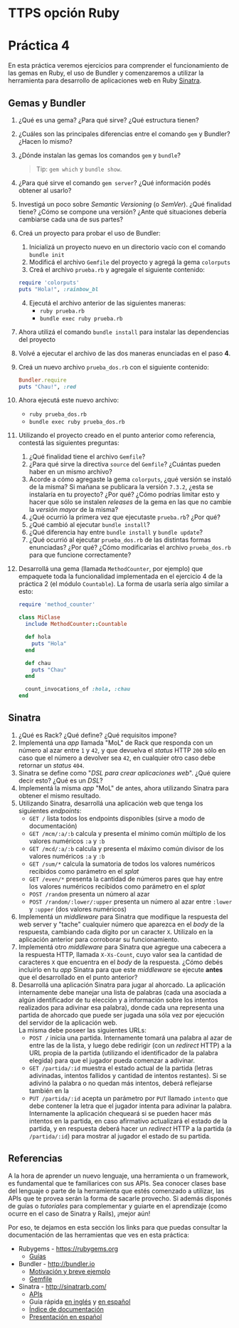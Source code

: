 # TTPS opción Ruby

# Práctica 4

En esta práctica veremos ejercicios para comprender el funcionamiento de las gemas en Ruby, el uso de Bundler y comenzaremos a utilizar la herramienta para desarrollo de aplicaciones web en Ruby [Sinatra](http://sinatrarb.com/).

## Gemas y Bundler

1. ¿Qué es una gema? ¿Para qué sirve? ¿Qué estructura tienen?
2. ¿Cuáles son las principales diferencias entre el comando `gem` y Bundler? ¿Hacen lo mismo?
3. ¿Dónde instalan las gemas los comandos `gem` y `bundle`?
   > Tip: `gem which` y `bundle show`.
4. ¿Para qué sirve el comando `gem server`? ¿Qué información podés obtener al usarlo?
5. Investigá un poco sobre *Semantic Versioning* (o *SemVer*). ¿Qué finalidad tiene? ¿Cómo se compone una versión? ¿Ante qué situaciones debería cambiarse cada una de sus partes?
6. Creá un proyecto para probar el uso de Bundler:
   1. Inicializá un proyecto nuevo en un directorio vacío con el comando `bundle init`
   2. Modificá el archivo `Gemfile` del proyecto y agregá la gema `colorputs`
   3. Creá el archivo `prueba.rb` y agregale el siguiente contenido:

     ```ruby
     require 'colorputs'
     puts "Hola!", :rainbow_bl
     ```

   4. Ejecutá el archivo anterior de las siguientes maneras:
      - `ruby prueba.rb`
      - `bundle exec ruby prueba.rb`
  5. Ahora utilizá el comando `bundle install` para instalar las dependencias del proyecto
  6. Volvé a ejecutar el archivo de las dos maneras enunciadas en el paso **4**.
  7. Creá un nuevo archivo `prueba_dos.rb` con el siguiente contenido:
     ```ruby
     Bundler.require
     puts "Chau!", :red
     ```
   8. Ahora ejecutá este nuevo archivo:
      - `ruby prueba_dos.rb`
      - `bundle exec ruby prueba_dos.rb`
7. Utilizando el proyecto creado en el punto anterior como referencia, contestá las siguientes preguntas:
   1. ¿Qué finalidad tiene el archivo `Gemfile`?
   2. ¿Para qué sirve la directiva `source` del `Gemfile`? ¿Cuántas pueden haber en un mismo archivo?
   3. Acorde a cómo agregaste la gema `colorputs`, ¿qué versión se instaló de la misma? Si mañana se publicara la versión
      `7.3.2`, ¿esta se instalaría en tu proyecto? ¿Por qué? ¿Cómo podrías limitar esto y hacer que sólo se instalen
      *releases* de la gema en las que no cambie la *versión mayor* de la misma?
   4. ¿Qué ocurrió la primera vez que ejecutaste `prueba.rb`? ¿Por qué?
   5. ¿Qué cambió al ejecutar `bundle install`?
   6. ¿Qué diferencia hay entre `bundle install` y `bundle update`?
   7. ¿Qué ocurrió al ejecutar `prueba_dos.rb` de las distintas formas enunciadas? ¿Por qué? ¿Cómo modificarías el
      archivo `prueba_dos.rb` para que funcione correctamente?
8. Desarrollá una gema (llamada `MethodCounter`, por ejemplo) que empaquete toda la funcionalidad implementada en el ejercicio 4 de la práctica 2 (el módulo `Countable`).
   La forma de usarla sería algo similar a esto:

   ```ruby
   require 'method_counter'

   class MiClase
     include MethodCounter::Countable

     def hola
       puts "Hola"
     end

     def chau
       puts "Chau"
     end

     count_invocations_of :hola, :chau
   end
   ```

## Sinatra

1. ¿Qué es Rack? ¿Qué define? ¿Qué requisitos impone?
2. Implementá una *app* llamada "MoL" de Rack que responda con un número al azar entre `1` y `42`, y que devuelva el
   *status* HTTP `200` sólo en caso que el número a devolver sea `42`, en cualquier otro caso debe retornar un *status*
   `404`.
3. Sinatra se define como "*DSL para crear aplicaciones web*". ¿Qué quiere decir esto? ¿Qué es un *DSL*?
4. Implementá la misma *app* "MoL" de antes, ahora utilizando Sinatra para obtener el mismo resultado.
5. Utilizando Sinatra, desarrollá una aplicación web que tenga los siguientes *endpoints*:
   - `GET /` lista todos los endpoints disponibles (sirve a modo de documentación)
   - `GET /mcm/:a/:b` calcula y presenta el mínimo común múltiplo de los valores numéricos `:a` y `:b`
   - `GET /mcd/:a/:b` calcula y presenta el máximo común divisor de los valores numéricos `:a` y `:b`
   - `GET /sum/*` calcula la sumatoria de todos los valores numéricos recibidos como parámetro en el *splat*
   - `GET /even/*` presenta la cantidad de números pares que hay entre los valores numéricos recibidos como parámetro en
     el *splat*
   - `POST /random` presenta un número al azar
   - `POST /random/:lower/:upper` presenta un número al azar entre `:lower` y `:upper` (dos valores numéricos)
6. Implementá un *middleware* para Sinatra que modifique la respuesta del web server y "tache" cualquier número que
   aparezca en el *body* de la respuesta, cambiando cada dígito por un caracter `X`. Utilizalo en la aplicación anterior
   para corroborar su funcionamiento.
7. Implementá otro *middleware* para Sinatra que agregue una cabecera a la respuesta HTTP, llamada `X-Xs-Count`, cuyo
   valor sea la cantidad de caracteres `X` que encuentra en el *body* de la respuesta. ¿Cómo debés incluirlo en tu *app*
   Sinatra para que este *middleware* se ejecute **antes** que el desarrollado en el punto anterior?
8. Desarrollá una aplicación Sinatra para jugar al ahorcado. La aplicación internamente debe manejar una lista de
   palabras (cada una asociada a algún identificador de tu elección y a información sobre los intentos realizados para
   adivinar esa palabra), donde cada una representa una partida de ahorcado que puede ser jugada una sóla vez por
   ejecución del servidor de la aplicación web.  
   La misma debe poseer las siguientes URLs:
   - `POST /` inicia una partida. Internamente tomará una palabra al azar de entre las de la lista, y luego debe
     redirigir (con un *redirect* HTTP) a la URL propia de la partida (utilizando el identificador de la palabra elegida)
     para que el jugador pueda comenzar a adivinar.
   - `GET /partida/:id` muestra el estado actual de la partida (letras adivinadas, intentos fallidos y cantidad de
     intentos restantes). Si se adivinó la palabra o no quedan más intentos, deberá reflejarse también en la
   - `PUT /partida/:id` acepta un parámetro por `PUT` llamado `intento` que debe contener la letra que el jugador intenta
     para adivinar la palabra. Internamente la aplicación chequeará si se pueden hacer más intentos en la partida, en
     caso afirmativo actualizará el estado de la partida, y en respuesta deberá hacer un *redirect* HTTP a la partida (a
     `/partida/:id`) para mostrar al jugador el estado de su partida.

## Referencias

A la hora de aprender un nuevo lenguaje, una herramienta o un framework, es fundamental que te familiarices con sus
APIs. Sea conocer clases base del lenguaje o parte de la herramienta que estés comenzado a utilizar, las APIs que te
provea serán la forma de sacarle provecho. Si además disponés de guías o *tutoriales* para complementar y guiarte en el
aprendizaje (como ocurre en el caso de Sinatra y Rails), ¡mejor aún!

Por eso, te dejamos en esta sección los links para que puedas consultar la documentación de las herramientas que ves en
esta práctica:

* Rubygems - https://rubygems.org
  * [Guías](http://guides.rubygems.org/)
* Bundler - http://bundler.io
  * [Motivación y breve ejemplo](http://bundler.io/rationale.html)
  * [Gemfile](http://bundler.io/gemfile.html)
* Sinatra - http://sinatrarb.com/
  * [APIs](http://www.rubydoc.info/gems/sinatra)
  * Guía rápida [en inglés](http://www.sinatrarb.com/intro.html) y [en español](http://www.sinatrarb.com/intro-es.html)
  * [Índice de documentación](http://www.sinatrarb.com/documentation.html)
  * [Presentación en español](http://www.slideshare.net/godfoca/sinatra-1282891)
